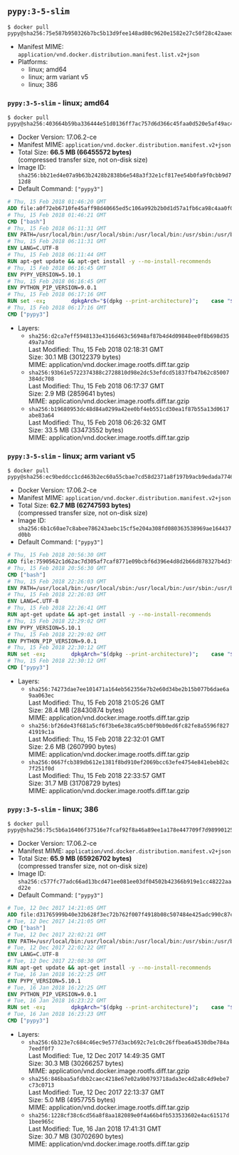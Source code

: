 ## `pypy:3-5-slim`

```console
$ docker pull pypy@sha256:75e587b950326b7bc5b13d9fee148ad80c9620e1582e27c50f28c42aaed67175
```

-	Manifest MIME: `application/vnd.docker.distribution.manifest.list.v2+json`
-	Platforms:
	-	linux; amd64
	-	linux; arm variant v5
	-	linux; 386

### `pypy:3-5-slim` - linux; amd64

```console
$ docker pull pypy@sha256:403664b59ba336444e51d0136ff7ac757d6d366c45faa0d520e5af49ac440b63
```

-	Docker Version: 17.06.2-ce
-	Manifest MIME: `application/vnd.docker.distribution.manifest.v2+json`
-	Total Size: **66.5 MB (66455572 bytes)**  
	(compressed transfer size, not on-disk size)
-	Image ID: `sha256:bb21ed4e07a9b63b2428b2838b6e548a3f32e1cf817ee54b0fa9f0cbb9d712d8`
-	Default Command: `["pypy3"]`

```dockerfile
# Thu, 15 Feb 2018 01:46:20 GMT
ADD file:a0f72eb6710fe45aff98d40665ed5c106a992b2b0d1d57a1fb6ca98c4aa0f0a6 in / 
# Thu, 15 Feb 2018 01:46:21 GMT
CMD ["bash"]
# Thu, 15 Feb 2018 06:11:31 GMT
ENV PATH=/usr/local/bin:/usr/local/sbin:/usr/local/bin:/usr/sbin:/usr/bin:/sbin:/bin
# Thu, 15 Feb 2018 06:11:31 GMT
ENV LANG=C.UTF-8
# Thu, 15 Feb 2018 06:11:44 GMT
RUN apt-get update && apt-get install -y --no-install-recommends 		ca-certificates 		libexpat1 		libffi6 		libgdbm3 		libsqlite3-0 	&& rm -rf /var/lib/apt/lists/*
# Thu, 15 Feb 2018 06:16:45 GMT
ENV PYPY_VERSION=5.10.1
# Thu, 15 Feb 2018 06:16:45 GMT
ENV PYTHON_PIP_VERSION=9.0.1
# Thu, 15 Feb 2018 06:17:16 GMT
RUN set -ex; 		dpkgArch="$(dpkg --print-architecture)"; 	case "${dpkgArch##*-}" in 		amd64) pypyArch='linux64'; sha256='75a276e1ee1863967bbacb70c5bff636de200768c0ec90e72f7ec17aace0aefe' ;; 		armel) pypyArch='linux-armel'; sha256='5065e9ad958d06b9612ba974f43997d20168d4245c054dd43270e4b458782282' ;; 		i386) pypyArch='linux32'; sha256='a6ceca9ee5dc511de7902164464b88311fec9366c5673d0c00528eda862bbe54' ;; 		*) echo >&2 "error: current architecture ($dpkgArch) does not have a corresponding PyPy $PYPY_VERSION binary release"; exit 1 ;; 	esac; 		fetchDeps=' 		bzip2 		wget 	'; 	apt-get update && apt-get install -y $fetchDeps --no-install-recommends && rm -rf /var/lib/apt/lists/*; 		wget -O pypy.tar.bz2 "https://bitbucket.org/pypy/pypy/downloads/pypy3-v${PYPY_VERSION}-${pypyArch}.tar.bz2"; 	echo "$sha256 *pypy.tar.bz2" | sha256sum -c; 	tar -xjC /usr/local --strip-components=1 -f pypy.tar.bz2; 	rm pypy.tar.bz2; 		pypy3 --version; 		wget -O get-pip.py 'https://bootstrap.pypa.io/get-pip.py'; 		pypy3 get-pip.py 		--disable-pip-version-check 		--no-cache-dir 		"pip==$PYTHON_PIP_VERSION" 	; 	pip --version; 		rm -f get-pip.py; 		apt-get purge -y --auto-remove $fetchDeps
# Thu, 15 Feb 2018 06:17:16 GMT
CMD ["pypy3"]
```

-	Layers:
	-	`sha256:d2ca7eff5948133e4316d463c56948af87b4d4d09848ee0f8b698d3549a7a7dd`  
		Last Modified: Thu, 15 Feb 2018 02:18:31 GMT  
		Size: 30.1 MB (30122379 bytes)  
		MIME: application/vnd.docker.image.rootfs.diff.tar.gzip
	-	`sha256:93b61e5722374388c2728810d98e2dc53efdcd51837fb47b62c85007384dc708`  
		Last Modified: Thu, 15 Feb 2018 06:17:37 GMT  
		Size: 2.9 MB (2859641 bytes)  
		MIME: application/vnd.docker.image.rootfs.diff.tar.gzip
	-	`sha256:b19680953dc48d84a0299a42ee0bf4eb551cd30ea1f87b55a13d0617abe83a64`  
		Last Modified: Thu, 15 Feb 2018 06:26:32 GMT  
		Size: 33.5 MB (33473552 bytes)  
		MIME: application/vnd.docker.image.rootfs.diff.tar.gzip

### `pypy:3-5-slim` - linux; arm variant v5

```console
$ docker pull pypy@sha256:ec9beddcc1cd463b2ec60a55cbae7cd58d2371a8f197b9acb9edada7746ece51
```

-	Docker Version: 17.06.2-ce
-	Manifest MIME: `application/vnd.docker.distribution.manifest.v2+json`
-	Total Size: **62.7 MB (62747593 bytes)**  
	(compressed transfer size, not on-disk size)
-	Image ID: `sha256:6b1c60ae7c8abee786243aebc15cf5e204a308fd080363538969ae164437d0bb`
-	Default Command: `["pypy3"]`

```dockerfile
# Thu, 15 Feb 2018 20:56:30 GMT
ADD file:7590562c1d62ac7d305af7caf8771e09bcbf6d396e4d8d2b66d878327b4d3f52 in / 
# Thu, 15 Feb 2018 20:56:30 GMT
CMD ["bash"]
# Thu, 15 Feb 2018 22:26:03 GMT
ENV PATH=/usr/local/bin:/usr/local/sbin:/usr/local/bin:/usr/sbin:/usr/bin:/sbin:/bin
# Thu, 15 Feb 2018 22:26:03 GMT
ENV LANG=C.UTF-8
# Thu, 15 Feb 2018 22:26:41 GMT
RUN apt-get update && apt-get install -y --no-install-recommends 		ca-certificates 		libexpat1 		libffi6 		libgdbm3 		libsqlite3-0 	&& rm -rf /var/lib/apt/lists/*
# Thu, 15 Feb 2018 22:29:02 GMT
ENV PYPY_VERSION=5.10.1
# Thu, 15 Feb 2018 22:29:02 GMT
ENV PYTHON_PIP_VERSION=9.0.1
# Thu, 15 Feb 2018 22:30:12 GMT
RUN set -ex; 		dpkgArch="$(dpkg --print-architecture)"; 	case "${dpkgArch##*-}" in 		amd64) pypyArch='linux64'; sha256='75a276e1ee1863967bbacb70c5bff636de200768c0ec90e72f7ec17aace0aefe' ;; 		armel) pypyArch='linux-armel'; sha256='5065e9ad958d06b9612ba974f43997d20168d4245c054dd43270e4b458782282' ;; 		i386) pypyArch='linux32'; sha256='a6ceca9ee5dc511de7902164464b88311fec9366c5673d0c00528eda862bbe54' ;; 		*) echo >&2 "error: current architecture ($dpkgArch) does not have a corresponding PyPy $PYPY_VERSION binary release"; exit 1 ;; 	esac; 		fetchDeps=' 		bzip2 		wget 	'; 	apt-get update && apt-get install -y $fetchDeps --no-install-recommends && rm -rf /var/lib/apt/lists/*; 		wget -O pypy.tar.bz2 "https://bitbucket.org/pypy/pypy/downloads/pypy3-v${PYPY_VERSION}-${pypyArch}.tar.bz2"; 	echo "$sha256 *pypy.tar.bz2" | sha256sum -c; 	tar -xjC /usr/local --strip-components=1 -f pypy.tar.bz2; 	rm pypy.tar.bz2; 		pypy3 --version; 		wget -O get-pip.py 'https://bootstrap.pypa.io/get-pip.py'; 		pypy3 get-pip.py 		--disable-pip-version-check 		--no-cache-dir 		"pip==$PYTHON_PIP_VERSION" 	; 	pip --version; 		rm -f get-pip.py; 		apt-get purge -y --auto-remove $fetchDeps
# Thu, 15 Feb 2018 22:30:12 GMT
CMD ["pypy3"]
```

-	Layers:
	-	`sha256:74273dae7ee101471a164eb562356e7b2e60d34be2b15b077b6dae6a9aa063ec`  
		Last Modified: Thu, 15 Feb 2018 21:05:26 GMT  
		Size: 28.4 MB (28430874 bytes)  
		MIME: application/vnd.docker.image.rootfs.diff.tar.gzip
	-	`sha256:bf26de43f681a5cf6f3be6e38ca95cb0f9bb0ed6fc82fe8a5596f82741919c1a`  
		Last Modified: Thu, 15 Feb 2018 22:32:01 GMT  
		Size: 2.6 MB (2607990 bytes)  
		MIME: application/vnd.docker.image.rootfs.diff.tar.gzip
	-	`sha256:0667fcb389db612e1381f8bd910ef2069bcc63efe4754e841ebeb82c7f251f0d`  
		Last Modified: Thu, 15 Feb 2018 22:33:57 GMT  
		Size: 31.7 MB (31708729 bytes)  
		MIME: application/vnd.docker.image.rootfs.diff.tar.gzip

### `pypy:3-5-slim` - linux; 386

```console
$ docker pull pypy@sha256:75c5b6a16406f37516e7fcaf92f8a46a89ee1a178e447709f7d98990125f7600
```

-	Docker Version: 17.06.2-ce
-	Manifest MIME: `application/vnd.docker.distribution.manifest.v2+json`
-	Total Size: **65.9 MB (65926702 bytes)**  
	(compressed transfer size, not on-disk size)
-	Image ID: `sha256:c577fc77adc66ad13bcd471ee081ee03df04502b42366b919e1cc48222aad22e`
-	Default Command: `["pypy3"]`

```dockerfile
# Tue, 12 Dec 2017 14:21:05 GMT
ADD file:d31765999b40e32b628f3ec72b762f007f4918b08c507484e425adc990c87c26 in / 
# Tue, 12 Dec 2017 14:21:05 GMT
CMD ["bash"]
# Tue, 12 Dec 2017 22:02:21 GMT
ENV PATH=/usr/local/bin:/usr/local/sbin:/usr/local/bin:/usr/sbin:/usr/bin:/sbin:/bin
# Tue, 12 Dec 2017 22:02:22 GMT
ENV LANG=C.UTF-8
# Tue, 12 Dec 2017 22:08:30 GMT
RUN apt-get update && apt-get install -y --no-install-recommends 		ca-certificates 		libexpat1 		libffi6 		libgdbm3 		libsqlite3-0 	&& rm -rf /var/lib/apt/lists/*
# Tue, 16 Jan 2018 16:22:25 GMT
ENV PYPY_VERSION=5.10.1
# Tue, 16 Jan 2018 16:22:25 GMT
ENV PYTHON_PIP_VERSION=9.0.1
# Tue, 16 Jan 2018 16:23:22 GMT
RUN set -ex; 		dpkgArch="$(dpkg --print-architecture)"; 	case "${dpkgArch##*-}" in 		amd64) pypyArch='linux64'; sha256='75a276e1ee1863967bbacb70c5bff636de200768c0ec90e72f7ec17aace0aefe' ;; 		armel) pypyArch='linux-armel'; sha256='5065e9ad958d06b9612ba974f43997d20168d4245c054dd43270e4b458782282' ;; 		i386) pypyArch='linux32'; sha256='a6ceca9ee5dc511de7902164464b88311fec9366c5673d0c00528eda862bbe54' ;; 		*) echo >&2 "error: current architecture ($dpkgArch) does not have a corresponding PyPy $PYPY_VERSION binary release"; exit 1 ;; 	esac; 		fetchDeps=' 		bzip2 		wget 	'; 	apt-get update && apt-get install -y $fetchDeps --no-install-recommends && rm -rf /var/lib/apt/lists/*; 		wget -O pypy.tar.bz2 "https://bitbucket.org/pypy/pypy/downloads/pypy3-v${PYPY_VERSION}-${pypyArch}.tar.bz2"; 	echo "$sha256 *pypy.tar.bz2" | sha256sum -c; 	tar -xjC /usr/local --strip-components=1 -f pypy.tar.bz2; 	rm pypy.tar.bz2; 		pypy3 --version; 		wget -O get-pip.py 'https://bootstrap.pypa.io/get-pip.py'; 		pypy3 get-pip.py 		--disable-pip-version-check 		--no-cache-dir 		"pip==$PYTHON_PIP_VERSION" 	; 	pip --version; 		rm -f get-pip.py; 		apt-get purge -y --auto-remove $fetchDeps
# Tue, 16 Jan 2018 16:23:23 GMT
CMD ["pypy3"]
```

-	Layers:
	-	`sha256:6b323e7c684c46ec9e577d3acb692c7e1c0c26ffbea6a4530dbe784a7eedf0f7`  
		Last Modified: Tue, 12 Dec 2017 14:49:35 GMT  
		Size: 30.3 MB (30266257 bytes)  
		MIME: application/vnd.docker.image.rootfs.diff.tar.gzip
	-	`sha256:846baa5afdbb2caec4218e67e02a9b0793718ada3ec4d2a8c4d9ebe7c73c0713`  
		Last Modified: Tue, 12 Dec 2017 22:13:37 GMT  
		Size: 5.0 MB (4957755 bytes)  
		MIME: application/vnd.docker.image.rootfs.diff.tar.gzip
	-	`sha256:1228cf38c6cd56a8f8aa182089e0f4a66b4fb533533602e4ac61517d1bee965c`  
		Last Modified: Tue, 16 Jan 2018 17:41:31 GMT  
		Size: 30.7 MB (30702690 bytes)  
		MIME: application/vnd.docker.image.rootfs.diff.tar.gzip
